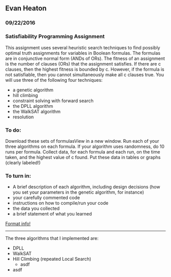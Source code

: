 ## Evan Heaton
### 09/22/2016
### Satisfiability Programming Assignment

This assignment uses several heuristic search techniques to find possibly optimal truth assignments for variables in Boolean formulas.
The formulas are in conjunctive normal form (ANDs of ORs). The fitness of an assignment is the number of clauses (ORs) that the assignment satisfies. If there are c clauses, then the highest fitness is bounded by c. However, if the formula is not satisfiable, then you cannot simultaneously make all c clauses true. You will use three of the following four techniques:

* a genetic algorithm
* hill climbing
* constraint solving with forward search
* the DPLL algorithm
* the WalkSAT algorithm
* resolution

### To do:

Download these sets of formulasView in a new window. Run each of your three algorithms on each formula. If your algorithm uses randomness, do 10 runs per formula. Collect data, for each formula and each run, on the time taken, and the highest value of c found. Put these data in tables or graphs (clearly labeled!)

### To turn in:

* A brief description of each algorithm, including design decisions (how you set your parameters in the genetic algorithm, for instance)
* your carefully commented code
* instructions on how to compile/run your code
* the data you collected
* a brief statement of what you learned

[Format info!](http://www.satcompetition.org/2004/format-solvers2004.html)

________________________________________________________________________________________________________________

The three algorithms that I implemented are:
* DPLL
* WalkSAT
* Hill Climbing (repeated Local Search)
  * asdf
* asdf
